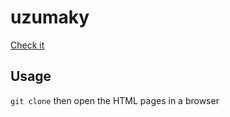 # uzumaky 

[Check it](https://wiranto11.github.io/uzumaky) 

## Usage

`git clone` then open the HTML pages in a browser
